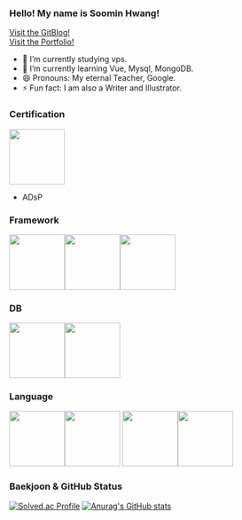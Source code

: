 ### Hello! My name is Soomin Hwang!
[Visit the GitBlog!](https://lajancia.github.io/)
<br>
[Visit the Portfolio!](http://soominlab.com)
- 🔭 I’m currently studying vps.
- 🌱 I’m currently learning Vue, Mysql, MongoDB.
- 😄 Pronouns: My eternal Teacher, Google.
- ⚡ Fun fact: I am also a Writer and Illustrator.

### Certification
<img src="https://images.credly.com/images/be8fcaeb-c769-4858-b567-ffaaa73ce8cf/image.png" width="100" height="100"></img>
* ADsP

### Framework
<img src="https://i0.wp.com/www.primefaces.org/wp-content/uploads/2019/08/feature-vuejs.png?ssl=1" width="100" height="100"></img><img src="https://pbs.twimg.com/media/Ei5n6vBWoAEy5gp.png" width="100" height="100"></img><img src="https://cdn.inflearn.com/public/files/courses/326931/737f9a8a-8835-4415-a4f9-da4767363054/327193-0.png" width="100" height="100"></img>


### DB
<img src="https://i0.wp.com/phpmagazine.net/wp-content/uploads/2021/07/pngegg-e1627207218334.png?fit=668%2C647&ssl=1" width="100" height="100"></img><img src="https://img.informer.com/icons_mac/png/128/483/483727.png" width="100" height="100"></img>

### Language
<img src="https://www.seekpng.com/png/full/70-701896_python-transparent-background-graphic-design.png" width="100" height="100"><img src="https://cdn-icons-png.flaticon.com/512/919/919825.png" width="100" height="100">
<img src="https://upload.wikimedia.org/wikipedia/commons/thumb/1/18/ISO_C%2B%2B_Logo.svg/1822px-ISO_C%2B%2B_Logo.svg.png" width="100" height="100"><img src="https://www.bcsoft.net/wp-content/uploads/2020/03/javalogo.png" width="100" height="100">


### Baekjoon & GitHub Status

[![Solved.ac Profile](http://mazassumnida.wtf/api/v2/generate_badge?boj=kie6974)](https://solved.ac/kie6974/) [![Anurag's GitHub stats](https://github-readme-stats.vercel.app/api?username=Lajancia)](https://github.com/Lajancia/github-readme-stats)



